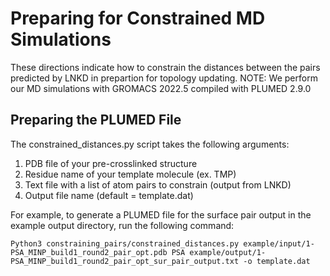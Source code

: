 # Preparing for Constrained MD Simulations

These directions indicate how to constrain the distances between the pairs predicted by LNKD in prepartion for topology updating.
NOTE: We perform our MD simulations with GROMACS 2022.5 compiled with PLUMED 2.9.0

## Preparing the PLUMED File
The constrained_distances.py script takes the following arguments:
1. PDB file of your pre-crosslinked structure
2. Residue name of your template molecule (ex. TMP)
3. Text file with a list of atom pairs to constrain (output from LNKD)
4. Output file name (default = template.dat)

For example, to generate a PLUMED file for the surface pair output in the example output directory, run the following command:
``` text
Python3 constraining_pairs/constrained_distances.py example/input/1-PSA_MINP_build1_round2_pair_opt.pdb PSA example/output/1-PSA_MINP_build1_round2_pair_opt_sur_pair_output.txt -o template.dat
```
